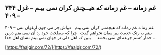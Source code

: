 ## غم زمانه – غم زمانه که هیــچش کران نمی بینم – غزل ۳۴۴ – ۴۰۹


۴۰۹ &#8211; غم زمانه غم زمانه که هیچمس کران نمی بینم   دواش جز می چون ارغوان نمی بینم به رتک خدمت پیر مغان نخواهم گفت   چرا که مصلحت خود رد آن نمی بینم درین خمار کسم جرعه ای نمی بخشد     ببین که اهل دلی در جهان نمی بینم نشان اهل خدا &#8230;

[https://faalgir.com/72/](https://faalgir.com/72/) 